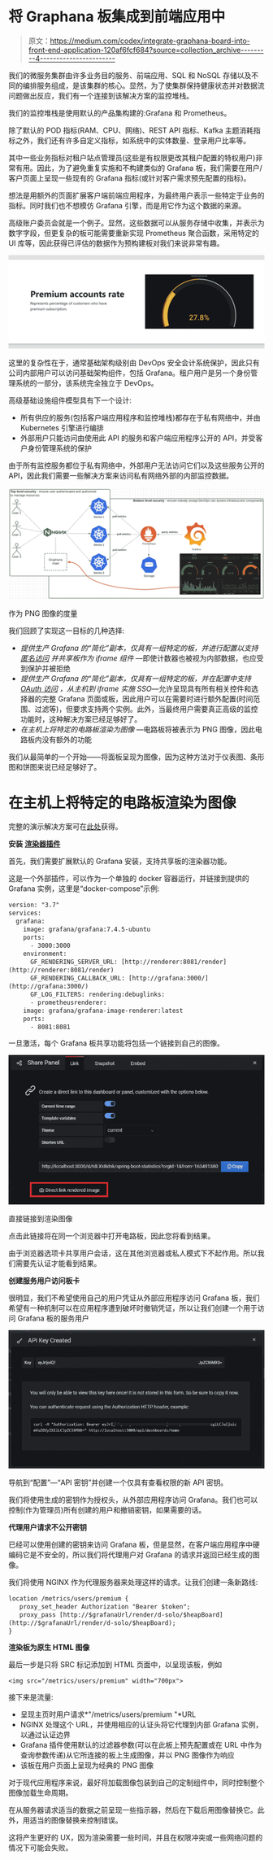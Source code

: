 # 将 Graphana 板集成到前端应用中

> 原文：<https://medium.com/codex/integrate-graphana-board-into-front-end-application-120af6fcf684?source=collection_archive---------4----------------------->

我们的微服务集群由许多业务目的服务、前端应用、SQL 和 NoSQL 存储以及不同的编排服务组成，是该集群的核心。显然，为了使集群保持健康状态并对数据流问题做出反应，我们有一个连接到该解决方案的监控堆栈。

我们的监控堆栈是使用默认的产品集构建的:Grafana 和 Prometheus。

除了默认的 POD 指标(RAM、CPU、网络)、REST API 指标、Kafka 主题消耗指标之外，我们还有许多自定义指标，如系统中的实体数量、登录用户比率等。

其中一些业务指标对租户站点管理员(这些是有权限更改其租户配置的特权用户)非常有用。因此，为了避免重复实施和不构建类似的 Grafana 板，我们需要在用户/客户页面上呈现一些现有的 Grafana 指标(或针对客户需求预先配置的指标)。

想法是用额外的页面扩展客户端前端应用程序，为最终用户表示一些特定于业务的指标。同时我们也不想模仿 Grafana 引擎，而是用它作为这个数据的来源。

高级账户委员会就是一个例子。显然，这些数据可以从服务存储中收集，并表示为数字字段，但更复杂的板可能需要重新实现 Prometheus 聚合函数，采用特定的 UI 库等，因此获得已评估的数据作为预构建板对我们来说非常有趣。

![](img/99ea04f5780e0b8832ecb8babf9c9fb6.png)

这里的复杂性在于，通常基础架构级别由 DevOps 安全会计系统保护，因此只有公司内部用户可以访问基础架构组件，包括 Grafana。租户用户是另一个身份管理系统的一部分，该系统完全独立于 DevOps。

高级基础设施组件模型具有下一个设计:

*   所有供应的服务(包括客户端应用程序和监控堆栈)都存在于私有网络中，并由 Kubernetes 引擎进行编排
*   外部用户只能访问由使用此 API 的服务和客户端应用程序公开的 API，并受客户身份管理系统的保护

由于所有监控服务都位于私有网络中，外部用户无法访问它们以及这些服务公开的 API，因此我们需要一些解决方案来访问私有网络外部的内部监控数据。

![](img/eccbdd05f60fa1765f2e040047dc2242.png)

作为 PNG 图像的度量

我们回顾了实现这一目标的几种选择:

*   *提供生产 Grafana 的“简化”副本，仅具有一组特定的板，并进行配置以支持* [*匿名访问*](https://grafana.com/docs/grafana/latest/auth/grafana/#anonymous-authentication) *并共享板作为 iframe 组件* —即使计数器也被视为内部数据，也应受到保护并被拒绝
*   *提供生产 Grafana 的“简化”副本，仅具有一组特定的板，并在配置中支持* [*OAuth 访问*](https://grafana.com/docs/grafana/latest/auth/grafana/#anonymous-authentication) *，从主机到 iframe 实施 SSO*—允许呈现具有所有相关控件和选择器的完整 Grafana 页面或板，因此用户可以在需要时进行额外配置(时间范围、过滤等)，但要求支持两个实例。此外，当最终用户需要真正高级的监控功能时，这种解决方案已经足够好了。
*   *在主机上将特定的电路板渲染为图像* —电路板将被表示为 PNG 图像，因此电路板内没有额外的功能

我们从最简单的一个开始——将面板呈现为图像，因为这种方法对于仪表图、条形图和饼图来说已经足够好了。

# 在主机上将特定的电路板渲染为图像

完整的演示解决方案可在[此处](https://github.com/donvadicastro/docker-monitoring-stack)获得。

**安装** [**渲染器插件**](https://grafana.com/grafana/plugins/grafana-image-renderer/)

首先，我们需要扩展默认的 Grafana 安装，支持共享板的渲染器功能。

这是一个外部插件，可以作为一个单独的 docker 容器运行，并链接到提供的 Grafana 实例，这里是“docker-compose”示例:

```
version: "3.7"
services:
  grafana:
    image: grafana/grafana:7.4.5-ubuntu
    ports:
      - 3000:3000
    environment:
      GF_RENDERING_SERVER_URL: [http://renderer:8081/render](http://renderer:8081/render)
      GF_RENDERING_CALLBACK_URL: [http://grafana:3000/](http://grafana:3000/)
      GF_LOG_FILTERS: rendering:debuglinks:
      - prometheusrenderer:
    image: grafana/grafana-image-renderer:latest
    ports:
      - 8081:8081
```

一旦激活，每个 Grafana 板共享功能将包括一个链接到自己的图像。

![](img/bd67f9927f1c4c1e0fcff267222a13c3.png)

直接链接到渲染图像

点击此链接将在同一个浏览器中打开电路板，因此您将看到结果。

由于浏览器选项卡共享用户会话，这在其他浏览器或私人模式下不起作用。所以我们需要先认证才能看到结果。

**创建服务用户访问板卡**

很明显，我们不希望使用自己的用户凭证从外部应用程序访问 Grafana 板，我们希望有一种机制可以在应用程序遭到破坏时撤销凭证，所以让我们创建一个用于访问 Grafana 板的服务用户

![](img/064d9433b442704c1a4f3af544b4690e.png)

导航到“配置”—“API 密钥”并创建一个仅具有查看权限的新 API 密钥。

我们将使用生成的密钥作为授权头，从外部应用程序访问 Grafana。我们也可以控制(作为管理员)所有创建的用户和撤销密钥，如果需要的话。

**代理用户请求不公开密钥**

已经可以使用创建的密钥来访问 Grafana 板，但是显然，在客户端应用程序中硬编码它是不安全的，所以我们将代理用户对 Grafana 的请求并返回已经生成的图像。

我们将使用 NGINX 作为代理服务器来处理这样的请求。让我们创建一条新路线:

```
location /metrics/users/premium {
   proxy_set_header Authorization "Bearer $token";
   proxy_pass [http://$grafanaUrl/render/d-solo/$heapBoard](http://$grafanaUrl/render/d-solo/$heapBoard);
}
```

**渲染板为原生 HTML 图像**

最后一步是只将 SRC 标记添加到 HTML 页面中，以呈现该板，例如

```
<img src="/metrics/users/premium" width="700px">
```

接下来是流量:

*   呈现主页时用户请求*"/metrics/users/premium "*URL
*   NGINX 处理这个 URL，并使用相应的认证头将它代理到内部 Grafana 实例，以通过认证边界
*   Grafana 插件使用默认的过滤器参数(可以在此板上预先配置或在 URL 中作为查询参数传递)从它所连接的板上生成图像，并以 PNG 图像作为响应
*   该板在用户页面上呈现为经典的 PNG 图像

对于现代应用程序来说，最好将加载图像包装到自己的定制组件中，同时控制整个图像加载生命周期。

在从服务器请求适当的数据之前呈现一些指示器，然后在下载后用图像替换它。此外，用适当的图像替换来控制错误。

这将产生更好的 UX，因为渲染需要一些时间，并且在权限冲突或一些网络问题的情况下可能会失败。